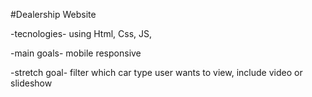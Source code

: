 #Dealership Website

-tecnologies- using Html, Css, JS,

-main goals- mobile responsive

-stretch goal- filter which car type user wants to view, include video or slideshow
